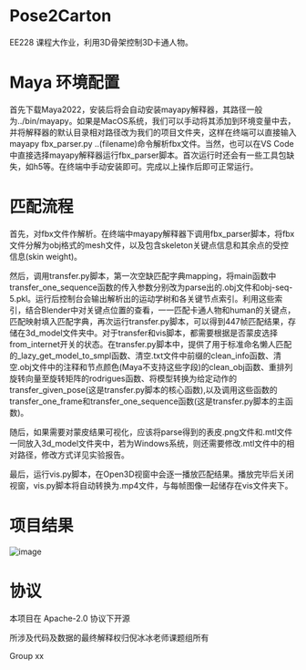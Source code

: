 # Pose2Carton 

EE228 课程大作业，利用3D骨架控制3D卡通人物。



# Maya 环境配置

首先下载Maya2022，安装后将会自动安装mayapy解释器，其路径一般为../bin/mayapy。如果是MacOS系统，我们可以手动将其添加到环境变量中去，并将解释器的默认目录相对路径改为我们的项目文件夹，这样在终端可以直接输入mayapy fbx_parser.py ..(filename)命令解析fbx文件。当然，也可以在VS Code中直接选择mayapy解释器运行fbx_parser脚本。首次运行时还会有一些工具包缺失，如h5等。在终端中手动安装即可。完成以上操作后即可正常运行。



# 匹配流程

首先，对fbx文件作解析。在终端中mayapy解释器下调用fbx_parser脚本，将fbx文件分解为obj格式的mesh文件，以及包含skeleton关键点信息和其余点的受控信息(skin weight)。

然后，调用transfer.py脚本，第一次空缺匹配字典mapping，将main函数中transfer_one_sequence函数的传入参数分别改为parse出的.obj文件和obj-seq-5.pkl。运行后控制台会输出解析出的运动学树和各关键节点索引。利用这些索引，结合Blender中对关键点位置的查看，一一匹配卡通人物和human的关键点，匹配映射填入匹配字典，再次运行transfer.py脚本，可以得到447帧匹配结果，存储在3d_model文件夹中。对于transfer和vis脚本，都需要根据是否蒙皮选择from_internet开关的状态。在transfer.py脚本中，提供了用于标准命名懒人匹配的_lazy_get_model_to_smpl函数、清空.txt文件中前缀的clean_info函数、清空.obj文件中的注释和节点颜色(Maya不支持这些字段)的clean_obj函数、重排列旋转向量至旋转矩阵的rodrigues函数、将模型转换为给定动作的transfer_given_pose(这是transfer.py脚本的核心函数),以及调用这些函数的transfer_one_frame和transfer_one_sequence函数(这是transfer.py脚本的主函数)。 

随后，如果需要对蒙皮结果可视化，应该将parse得到的表皮.png文件和.mtl文件一同放入3d_model文件夹中，若为Windows系统，则还需要修改.mtl文件中的相对路径，修改方式详见实验报告。  

最后，运行vis.py脚本，在Open3D视窗中会逐一播放匹配结果。播放完毕后关闭视窗，vis.py脚本将自动转换为.mp4文件，与每帧图像一起储存在vis文件夹下。  



# 项目结果

![image](../img/qifei.jpeg)




# 协议 
本项目在 Apache-2.0 协议下开源

所涉及代码及数据的最终解释权归倪冰冰老师课题组所有

Group xx
